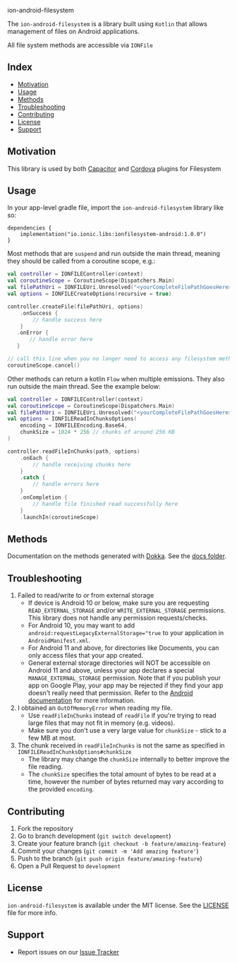 ion-android-filesystem

The `ion-android-filesystem` is a library built using `Kotlin` that allows management of files on Android applications.

All file system methods are accessible via `IONFile`

## Index

- [Motivation](#motivation)
- [Usage](#usage)
- [Methods](#methods)
- [Troubleshooting](#troubleshooting)
- [Contributing](#contributing)
- [License](#license)
- [Support](#support)

## Motivation

This library is used by both [Capacitor](https://github.com/ionic-team/capacitor-filesystem) and [Cordova](https://github.com/ionic-team/cordova-outsystems-file) plugins for Filesystem

## Usage

In your app-level gradle file, import the `ion-android-filesystem` library like so:

```
dependencies {
    implementation("io.ionic.libs:ionfilesystem-android:1.0.0")
}
```

Most methods that are `suspend` and run outside the main thread, meaning they should be called from a coroutine scope, e.g.:

```kotlin
val controller = IONFILEController(context)
val coroutineScope = CoroutineScope(Dispatchers.Main)
val filePathUri = IONFILEUri.Unresolved("<yourCompleteFilePathGoesHere>")
val options = IONFILECreateOptions(recursive = true)

controller.createFile(filePathUri, options)
    .onSuccess {
        // handle success here
    }
   .onError {
       // handle error here
   }

// call this line when you no longer need to access any filesystem methods
coroutineScope.cancel()
```

Other methods can return a kotlin `Flow` when multiple emissions. They also run outside the main thread. See the example below:

```kotlin
val controller = IONFILEController(context)
val coroutineScope = CoroutineScope(Dispatchers.Main)
val filePathUri = IONFILEUri.Unresolved("<yourCompleteFilePathGoesHere>")
val options = IONFILEReadInChunksOptions(
    encoding = IONFILEEncoding.Base64,
    chunkSize = 1024 * 256 // chunks of around 256 KB  
)

controller.readFileInChunks(path, options)
    .onEach {
        // handle receiving chunks here
    }
    .catch {
        // handle errors here
    }
    .onCompletion {
        // handle file finished read successfully here
    }
    .launchIn(coroutineScope)
```

## Methods

Documentation on the methods generated with [Dokka](https://kotlinlang.org/docs/dokka-introduction.html). See the [docs folder](docs/index.md).


## Troubleshooting

1. Failed to read/write to or from external storage
   - If device is Android 10 or below, make sure you are requesting `READ_EXTERNAL_STORAGE` and/or `WRITE_EXTERNAL_STORAGE` permissions. This library does not handle any permission requests/checks.
   - For Android 10, you may want to add `android:requestLegacyExternalStorage="true` to your application in `AndroidManifest.xml`.
   - For Android 11 and above, for directories like Documents, you can only access files that your app created.
   - General external storage directories will NOT be accessible on Android 11 and above, unless your app declares a special `MANAGE_EXTERNAL_STORAGE` permission. Note that if you publish your app on Google Play, your app may be rejected if they find your app doesn't really need that permission. Refer to the [Android documentation](https://developer.android.com/training/data-storage/manage-all-files) for more information.
2. I obtained an `OutOfMemoryError` when reading my file.
   - Use `readFileInChunks` instead of `readFile` if you're trying to read large files that may not fit in memory (e.g. videos).
   - Make sure you don't use a very large value for `chunkSize` - stick to a few MB at most.
3. The chunk received in `readFileInChunks` is not the same as specified in `IONFILEReadInChunksOptions#chunkSize`
   - The library may change the `chunkSize` internally to better improve the file reading. 
   - The `chunkSize` specifies the total amount of bytes to be read at a time, however the number of bytes returned may vary according to the provided `encoding`.

## Contributing

1. Fork the repository
2. Go to branch development (`git switch development`)
3. Create your feature branch (`git checkout -b feature/amazing-feature`)
4. Commit your changes (`git commit -m 'Add amazing feature'`)
5. Push to the branch (`git push origin feature/amazing-feature`)
6. Open a Pull Request to `development`

## License

`ion-android-filesystem` is available under the MIT license. See the [LICENSE](LICENSE) file for more info.

## Support

- Report issues on our [Issue Tracker](https://github.com/ionic-team/ion-android-filesystem/issues)